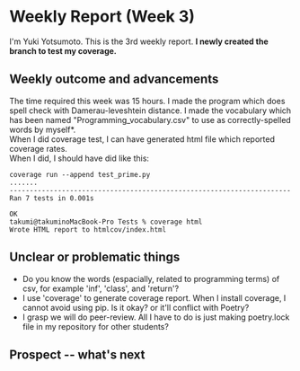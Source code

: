# Weekly Report (Week 3)  
I'm Yuki Yotsumoto. This is the 3rd weekly report.
**I newly created the branch to test my coverage.**

## Weekly outcome and advancements  
The time required this week was 15 hours. I made the program which does spell check with Damerau-leveshtein distance. I made the vocabulary which has been named "Programming_vocabulary.csv" to use as correctly-spelled words by myself*.  
When I did coverage test, I can have generated html file which reported coverage rates.  
When I did, I should have did like this:  
```
coverage run --append test_prime.py
.......
----------------------------------------------------------------------
Ran 7 tests in 0.001s

OK
takumi@takuminoMacBook-Pro Tests % coverage html
Wrote HTML report to htmlcov/index.html
```  


## Unclear or problematic things  
- Do you know the words (espacially, related to programming terms) of csv, for example 'inf', 'class', and 'return'?  
- I use 'coverage' to generate coverage report. When I install coverage, I cannot avoid using pip. Is it okay? or it'll conflict with Poetry?  
- I grasp we will do peer-review. All I have to do is just making poetry.lock file in my repository for other students?  

## Prospect -- what's next  
